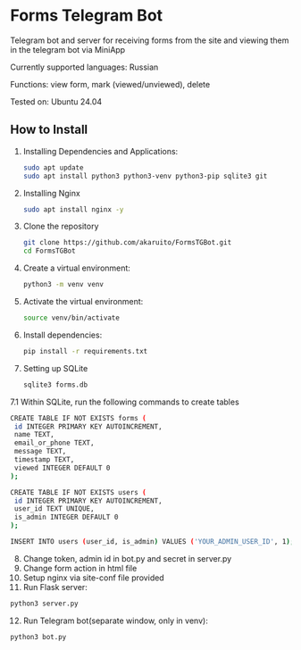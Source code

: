 # Forms Telegram Bot

Telegram bot and server for receiving forms from the site and viewing them in the telegram bot via MiniApp

Currently supported languages: Russian

Functions: view form, mark (viewed/unviewed), delete

Tested on: Ubuntu 24.04
## How to Install

1. Installing Dependencies and Applications:
   ```bash
   sudo apt update
   sudo apt install python3 python3-venv python3-pip sqlite3 git
   ```
2. Installing Nginx
   ```bash
   sudo apt install nginx -y
   ```
3. Clone the repository
   ```bash
   git clone https://github.com/akaruito/FormsTGBot.git
   cd FormsTGBot
4. Create a virtual environment:
   ```bash
   python3 -m venv venv
5. Activate the virtual environment:
   ```bash
   source venv/bin/activate
6. Install dependencies:
   ```bash
   pip install -r requirements.txt
7. Setting up SQLite
   ```bash
   sqlite3 forms.db
   ```
7.1 Within SQLite, run the following commands to create tables
   ```bash
   CREATE TABLE IF NOT EXISTS forms (
    id INTEGER PRIMARY KEY AUTOINCREMENT,
    name TEXT,
    email_or_phone TEXT,
    message TEXT,
    timestamp TEXT,
    viewed INTEGER DEFAULT 0
);

CREATE TABLE IF NOT EXISTS users (
    id INTEGER PRIMARY KEY AUTOINCREMENT,
    user_id TEXT UNIQUE,
    is_admin INTEGER DEFAULT 0
);
   ```
   ```bash
INSERT INTO users (user_id, is_admin) VALUES ('YOUR_ADMIN_USER_ID', 1);
   ```
8. Change token, admin id in bot.py and secret in server.py
9. Change form action in html file
10. Setup nginx via site-conf file provided
11. Run Flask server:
   ```bash
   python3 server.py
   ```
12. Run Telegram bot(separate window, only in venv):
   ```bash
   python3 bot.py
   ```
